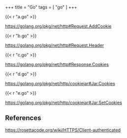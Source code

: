 +++
title = "Go"
tags = [ "go" ]
+++

{{< r "a.go" >}}

<https://golang.org/pkg/net/http#Request.AddCookie>

{{< r "b.go" >}}

<https://golang.org/pkg/net/http#Request.Header>

{{< r "c.go" >}}

<https://golang.org/pkg/net/http#Response.Cookies>

{{< r "d.go" >}}

<https://golang.org/pkg/net/http/cookiejar#Jar.Cookies>

{{< r "e.go" >}}

<https://golang.org/pkg/net/http/cookiejar#Jar.SetCookies>

## References

<https://rosettacode.org/wiki/HTTPS/Client-authenticated>
